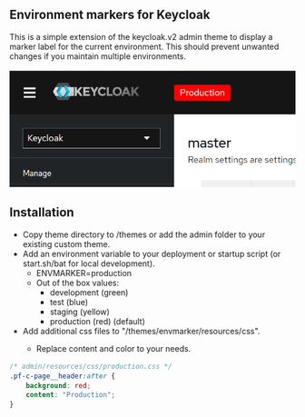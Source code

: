 ## Environment markers for Keycloak
This is a simple extension of the keycloak.v2 admin theme to display a marker label for the current environment. This should prevent unwanted changes if you maintain multiple environments.
<br/><br/>
![Screenshot](img/screenshot.png?raw=true "Keycloak Backend")

## Installation
* Copy theme directory to <keycloakdir>/themes or add the admin folder to your existing custom theme.
* Add an environment variable to your deployment or startup script (or start.sh/bat for local development).
    * ENVMARKER=production
    * Out of the box values:
        * development (green)
        * test (blue)
        * staging (yellow)
        * production (red) (default)
* Add additional css files to "<keycloakdir>/themes/envmarker/resources/css".
    * Replace content and color to your needs.

```css
/* admin/resources/css/production.css */
.pf-c-page__header:after {
    background: red;
    content: "Production";   
}
```
